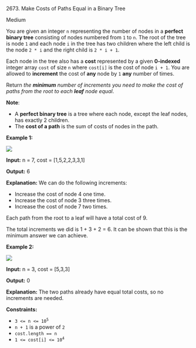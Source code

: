 2673\. Make Costs of Paths Equal in a Binary Tree

Medium

You are given an integer `n` representing the number of nodes in a **perfect binary tree** consisting of nodes numbered from `1` to `n`. The root of the tree is node `1` and each node `i` in the tree has two children where the left child is the node `2 * i` and the right child is `2 * i + 1`.

Each node in the tree also has a **cost** represented by a given **0-indexed** integer array `cost` of size `n` where `cost[i]` is the cost of node `i + 1`. You are allowed to **increment** the cost of **any** node by `1` **any** number of times.

Return _the **minimum** number of increments you need to make the cost of paths from the root to each **leaf** node equal_.

**Note**:

*   A **perfect binary tree** is a tree where each node, except the leaf nodes, has exactly 2 children.
*   The **cost of a path** is the sum of costs of nodes in the path.

**Example 1:**

![](https://leetcode-in-java.github.io/src/main/java/g2601_2700/s2673_make_costs_of_paths_equal_in_a_binary_tree/binaryytreeedrawio-4.png)

**Input:** n = 7, cost = [1,5,2,2,3,3,1]

**Output:** 6

**Explanation:** We can do the following increments: 
- Increase the cost of node 4 one time. 
- Increase the cost of node 3 three times. 
- Increase the cost of node 7 two times. 

Each path from the root to a leaf will have a total cost of 9. 

The total increments we did is 1 + 3 + 2 = 6. 
It can be shown that this is the minimum answer we can achieve.

**Example 2:**

![](https://leetcode-in-java.github.io/src/main/java/g2601_2700/s2673_make_costs_of_paths_equal_in_a_binary_tree/binaryytreee2drawio.png)

**Input:** n = 3, cost = [5,3,3]

**Output:** 0

**Explanation:** The two paths already have equal total costs, so no increments are needed.

**Constraints:**

*   <code>3 <= n <= 10<sup>5</sup></code>
*   `n + 1` is a power of `2`
*   `cost.length == n`
*   <code>1 <= cost[i] <= 10<sup>4</sup></code>